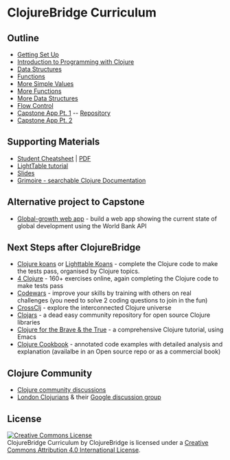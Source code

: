 ClojureBridge Curriculum
========================

Outline
-------
* [Getting Set Up](outline/setup.md)
* [Introduction to Programming with Clojure](outline/intro.md)
* [Data Structures](outline/data_structures.md)
* [Functions](outline/functions.md)
* [More Simple Values](outline/simple_values2.md)
* [More Functions](outline/functions2.md)
* [More Data Structures](outline/data_structures2.md)
* [Flow Control](outline/flow_control.md)
* [Capstone App Pt. 1](https://github.com/ClojureBridge/drawing/blob/master/curriculum/first-program.md)  -- [Repository](https://github.com/ClojureBridge/drawing/blob/master/README.md)
* [Capstone App Pt. 2](https://github.com/ClojureBridge/drawing/blob/master/curriculum/create-something.md)


Supporting Materials
--------------------
* [Student Cheatsheet](outline/cheatsheet.md) | [PDF](ClojureBridgeCheatsheet-v1.pdf)
* [LightTable tutorial](http://docs.lighttable.com/tutorials/full/)
* [Slides](http://clojurebridgelondon.github.io/curriculum/)
* [Grimoire - searchable Clojure Documentation](http://conj.io/)
 

Alternative project to Capstone
-------------------------------
* [Global-growth web app](https://github.com/ClojureBridge/global-growth/blob/master/README.md) - build a web app showing the current state of global development using the World Bank API 


Next Steps after ClojureBridge
------------------------------
* [Clojure koans](http://clojurekoans.com/) or [Lighttable Koans](https://github.com/practicalli/lighttable-koans) - complete the Clojure code to make the tests pass, organised by Clojure topics.
* [4 Clojure](http://www.4clojure.com/) - 160+ exercises online, again completing the Clojure code to make tests pass
* [Codewars](http://www.codewars.com/) - improve your skills by training with others on real challenges (you need to solve 2 coding questions to join in the fun)
* [CrossClj](http://crossclj.info/) - explore the interconnected Clojure universe
* [Clojars](https://clojars.org/) - a dead easy community repository for open source Clojure libraries
* [Clojure for the Brave & the True](http://www.braveclojure.com/) - a comprehensive Clojure tutorial, using Emacs
* [Clojure Cookbook](https://github.com/clojure-cookbook/clojure-cookbook) - annotated code examples with detailed analysis and explanation (availalbe in an Open source repo or as a commercial book)

Clojure Community
---------
* [Clojure community discussions](https://groups.google.com/forum/#!forum/clojure)
* [London Clojurians](http://www.londonclojurians.org/) & their [Google discussion group](https://groups.google.com/forum/#!forum/london-clojurians)


License
-------
<a rel="license" href="http://creativecommons.org/licenses/by/4.0/deed.en_US"><img alt="Creative Commons License" style="border-width:0" src="http://i.creativecommons.org/l/by/4.0/88x31.png" /></a><br /><span xmlns:dct="http://purl.org/dc/terms/" href="http://purl.org/dc/dcmitype/Text" property="dct:title" rel="dct:type">ClojureBridge Curriculum</span> by <span xmlns:cc="http://creativecommons.org/ns#" property="cc:attributionName">ClojureBridge</span> is licensed under a <a rel="license" href="http://creativecommons.org/licenses/by/4.0/deed.en_US">Creative Commons Attribution 4.0 International License</a>.
